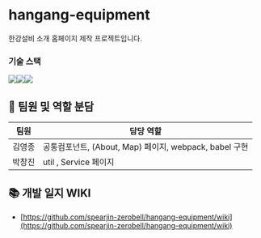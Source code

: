 # hangang-equipment

한강설비 소개 홈페이지 제작 프로젝트입니다.

### 기술 스택

<div style='display: flex'>
  <img src="https://img.shields.io/badge/typescript-3178C6?style=for-the-badge&logo=typescript&logoColor=black">
  <img src="https://img.shields.io/badge/webpack-8DD6F9?style=for-the-badge&logo=webpack&logoColor=black">
  <img src="https://img.shields.io/badge/vanillajs-FF4499?style=for-the-badge">
</div>

## 🔧 팀원 및 역할 분담

| 팀원   | 담당 역할              |
| ------ | ---------------------- |
| 김영종 | 공통컴포넌트, (About, Map) 페이지, webpack, babel 구현|
| 박창진 | util , Service 페이지 |

## 📚 개발 일지 WIKI

- [https://github.com/spearjin-zerobell/hangang-equipment/wiki](https://github.com/spearjin-zerobell/hangang-equipment/wiki)
